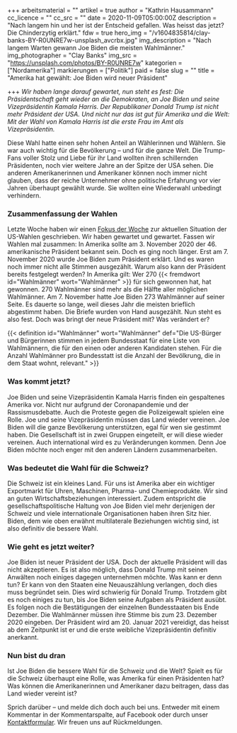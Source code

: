 +++
arbeitsmaterial = ""
artikel = true
author = "Kathrin Hausammann"
cc_licence = ""
cc_src = ""
date = 2020-11-09T05:00:00Z
description = "Nach langem hin und her ist der Entscheid gefallen. Was heisst das jetzt? Die Chinderzytig erklärt."
fdw = true
hero_img = "/v1604835814/clay-banks-BY-R0UNRE7w-unsplash_avcrbx.jpg"
img_description = "Nach langem Warten gewann Joe Biden die meisten Wahlmänner."
img_photographer = "Clay Banks"
img_src = "https://unsplash.com/photos/BY-R0UNRE7w"
kategorien = ["Nordamerika"]
markierungen = ["Politik"]
paid = false
slug = ""
title = "Amerika hat gewählt: Joe Biden wird neuer Präsident"

+++
_Wir haben lange darauf gewartet, nun steht es fest: Die Präsidentschaft geht wieder an die Demokraten, an Joe Biden und seine Vizepräsidentin Kamala Harris. Der Republikaner Donald Trump ist nicht mehr Präsident der USA. Und nicht nur das ist gut für Amerika und die Welt: Mit der Wahl von Kamala Harris ist die erste Frau im Amt als Vizepräsidentin._

Diese Wahl hatte einen sehr hohen Anteil an Wählerinnen und Wählern. Sie war auch wichtig für die Bevölkerung – und für die ganze Welt. Die Trump-Fans voller Stolz und Liebe für ihr Land wollten ihren schillernden Präsidenten, noch vier weitere Jahre an der Spitze der USA sehen. Die anderen Amerikanerinnen und Amerikaner können noch immer nicht glauben, dass der reiche Unternehmer ohne politische Erfahrung vor vier Jahren überhaupt gewählt wurde. Sie wollten eine Wiederwahl unbedingt verhindern.

### Zusammenfassung der Wahlen

Letzte Woche haben wir einen [Fokus der Woche](https://www.chinderzytig.ch/spannung-steigt-wer-wird-neuer-prasident-von-amerika/) zur aktuellen Situation der US-Wahlen geschrieben. Wir haben gewartet und gewartet. Fassen wir Wahlen mal zusammen: In Amerika sollte am 3. November 2020 der 46. amerikanische Präsident bekannt sein. Doch es ging noch länger. Erst am 7. November 2020 wurde Joe Biden zum Präsident erklärt. Und es waren noch immer nicht alle Stimmen ausgezählt. Warum also kann der Präsident bereits festgelegt werden? In Amerika gilt: Wer 270 {{< fremdwort id="Wahlmänner" wort="Wahlmänner" >}} für sich gewonnen hat, hat gewonnen. 270 Wahlmänner sind mehr als die Hälfte aller möglichen Wahlmänner. Am 7. November hatte Joe Biden 273 Wahlmänner auf seiner Seite. Es dauerte so lange, weil dieses Jahr die meisten brieflich abgestimmt haben. Die Briefe wurden von Hand ausgezählt. Nun steht es also fest. Doch was bringt der neue Präsident mit? Was verändert er?

{{< definition id="Wahlmänner" wort="Wahlmänner" def="Die US-Bürger und Bürgerinnen stimmen in jedem Bundesstaat für eine Liste von Wahlmännern, die für den einen oder anderen Kandidaten stehen. Für die Anzahl Wahlmänner pro Bundesstatt ist die Anzahl der Bevölkrung, die in dem Staat wohnt, relevant." >}}

### Was kommt jetzt?

Joe Biden und seine Vizepräsidentin Kamala Harris finden ein gespaltenes Amerika vor. Nicht nur aufgrund der Coronapandemie und der Rassismusdebatte. Auch die Proteste gegen die Polizeigewalt spielen eine Rolle. Joe und seine Vizepräsidentin müssen das Land wieder vereinen. Joe Biden will die ganze Bevölkerung unterstützen, egal für wen sie gestimmt haben. Die Gesellschaft ist in zwei Gruppen eingeteilt, er will diese wieder vereinen. Auch international wird es zu Veränderungen kommen. Denn Joe Biden möchte noch enger mit den anderen Ländern zusammenarbeiten.

### Was bedeutet die Wahl für die Schweiz?

Die Schweiz ist ein kleines Land. Für uns ist Amerika aber ein wichtiger Exportmarkt für Uhren, Maschinen, Pharma- und Chemieprodukte. Wir sind an guten Wirtschaftsbeziehungen interessiert. Zudem entspricht die gesellschaftspolitische Haltung von Joe Biden viel mehr derjenigen der Schweiz und viele internationale Organisationen haben ihren Sitz hier. Biden, dem wie oben erwähnt multilaterale Beziehungen wichtig sind, ist also definitiv die bessere Wahl.

### Wie geht es jetzt weiter?

Joe Biden ist neuer Präsident der USA. Doch der aktuelle Präsident will das nicht akzeptieren. Es ist also möglich, dass Donald Trump mit seinen Anwälten noch einiges dagegen unternehmen möchte. Was kann er denn tun? Er kann von den Staaten eine Neuauszählung verlangen, doch dies muss begründet sein. Dies wird schwierig für Donald Trump. Trotzdem gibt es noch einiges zu tun, bis Joe Biden seine Aufgaben als Präsident ausübt. Es folgen noch die Bestätigungen der einzelnen Bundesstaaten bis Ende Dezember. Die Wahlmänner müssen ihre Stimme bis zum 23. Dezember 2020 eingeben. Der Präsident wird am 20. Januar 2021 vereidigt, das heisst ab dem Zeitpunkt ist er und die erste weibliche Vizepräsidentin definitiv anerkannt.   

### Nun bist du dran

Ist Joe Biden die bessere Wahl für die Schweiz und die Welt? Spielt es für die Schweiz überhaupt eine Rolle, was Amerika für einen Präsidenten hat? Was können die Amerikanerinnen und Amerikaner dazu beitragen, dass das Land wieder vereint ist?

Sprich darüber – und melde dich doch auch bei uns. Entweder mit einem Kommentar in der Kommentarspalte, auf Facebook oder durch unser [Kontaktformular](https://www.chinderzytig.ch/kontakt/). Wir freuen uns auf Rückmeldungen.
